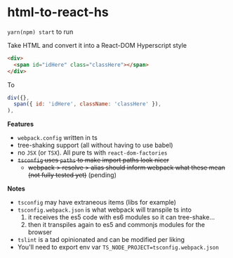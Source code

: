 # html-to-react-hs  
`yarn(npm) start` to run  

Take HTML and convert it into a React-DOM Hyperscript style  

```html
<div>
  <span id="idHere" class="classHere"></span>
</div>
```  
To  
```javascript
div({},
  span({ id: 'idHere', className: 'classHere' }),
),
```  

**Features**  
* `webpack.config` written in ts
* tree-shaking support (all without having to use babel)
* no `JSX` (or `TSX`). All pure ts with `react-dom-factories`
* ~~`tsconfig` uses `paths` to make import paths look nicer~~
  * ~~webpack > resolve > alias should inform webpack what these mean (not fully tested yet)~~ (pending)
  
**Notes**
* `tsconfig` may have extraneous items (libs for example)
* `tsconfig.webpack.json` is what webpack will transpile ts into
  1. it receives the es5 code with es6 modules so it can tree-shake...
  2. then it transpiles again to es5 and commonjs modules for the browser
* `tslint` is a tad opinionated and can be modified per liking
* You'll need to export env var `TS_NODE_PROJECT=tsconfig.webpack.json`
